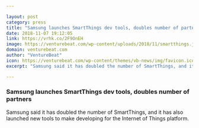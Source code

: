 ```yaml
---

layout: post
category: press
title: "Samsung launches SmartThings dev tools, doubles number of partners"
date: 2018-11-07 19:12:05
link: https://vrhk.co/2F9OnEH
image: https://venturebeat.com/wp-content/uploads/2018/11/smartthings.jpg?fit=1200%2C872&strip=all
domain: venturebeat.com
author: "VentureBeat"
icon: https://venturebeat.com/wp-content/themes/vb-news/img/favicon.ico
excerpt: "Samsung said it has doubled the number of SmartThings, and it has also launched new tools to make developing for the Internet of Things platform."

---
```


### Samsung launches SmartThings dev tools, doubles number of partners

Samsung said it has doubled the number of SmartThings, and it has also launched new tools to make developing for the Internet of Things platform.